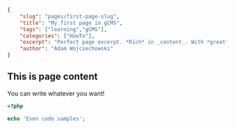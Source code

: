 ```json
{
    "slug": "pages/first-page-slug",
    "title": "My first page in gCMS",
    "tags": ["learning","gCMS"],
    "categories": ["HowTo"],
    "excerpt": "Perfect page excerpt. *Rich* in _content_. With *great* formatting",
    "author": "Adam Wojciechowski"
}
```
## This is page content
You can write whatever you want!
```php
<?php

echo 'Even code samples';
```
